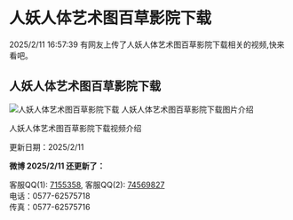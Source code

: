 # 人妖人体艺术图百草影院下载

2025/2/11 16:57:39 有网友上传了人妖人体艺术图百草影院下载相关的视频,快来看吧。

## 人妖人体艺术图百草影院下载

![人妖人体艺术图百草影院下载](http://img.av9966.com/mm_jpg/2948/1.jpg) 人妖人体艺术图百草影院下载图片介绍

人妖人体艺术图百草影院下载视频介绍

更新日期：2025/2/11

**微博 2025/2/11 还更新了：**

客服QQ(1): [7155358](http://wpa.qq.com/msgrd?V=1&Uin=8435475&Site=www.shanghaidragon.com.cn&Menu=no), 客服QQ(2): [74569827](http://wpa.qq.com/msgrd?V=1&Uin=792486674&Site=www.shanghaidragon.com.cn&Menu=no)  
电话：0577-62575718  
传真：0577-62575716